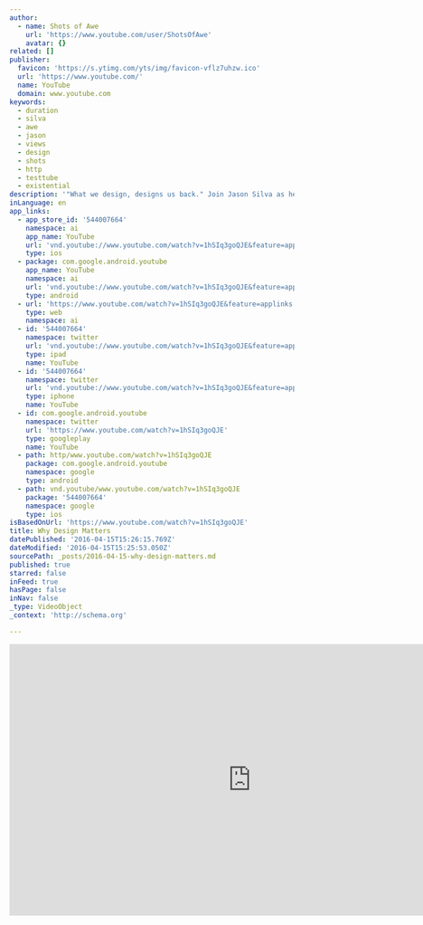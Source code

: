 ```yaml
---
author:
  - name: Shots of Awe
    url: 'https://www.youtube.com/user/ShotsOfAwe'
    avatar: {}
related: []
publisher:
  favicon: 'https://s.ytimg.com/yts/img/favicon-vflz7uhzw.ico'
  url: 'https://www.youtube.com/'
  name: YouTube
  domain: www.youtube.com
keywords:
  - duration
  - silva
  - awe
  - jason
  - views
  - design
  - shots
  - http
  - testtube
  - existential
description: '"What we design, designs us back." Join Jason Silva as he freestyles complex systems of society, technology and human existence and discusses the truth and beauty of science in a form of existential jazz. Subscribe now!'
inLanguage: en
app_links:
  - app_store_id: '544007664'
    namespace: ai
    app_name: YouTube
    url: 'vnd.youtube://www.youtube.com/watch?v=1hSIq3goQJE&feature=applinks'
    type: ios
  - package: com.google.android.youtube
    app_name: YouTube
    namespace: ai
    url: 'vnd.youtube://www.youtube.com/watch?v=1hSIq3goQJE&feature=applinks'
    type: android
  - url: 'https://www.youtube.com/watch?v=1hSIq3goQJE&feature=applinks'
    type: web
    namespace: ai
  - id: '544007664'
    namespace: twitter
    url: 'vnd.youtube://www.youtube.com/watch?v=1hSIq3goQJE&feature=applinks'
    type: ipad
    name: YouTube
  - id: '544007664'
    namespace: twitter
    url: 'vnd.youtube://www.youtube.com/watch?v=1hSIq3goQJE&feature=applinks'
    type: iphone
    name: YouTube
  - id: com.google.android.youtube
    namespace: twitter
    url: 'https://www.youtube.com/watch?v=1hSIq3goQJE'
    type: googleplay
    name: YouTube
  - path: http/www.youtube.com/watch?v=1hSIq3goQJE
    package: com.google.android.youtube
    namespace: google
    type: android
  - path: vnd.youtube/www.youtube.com/watch?v=1hSIq3goQJE
    package: '544007664'
    namespace: google
    type: ios
isBasedOnUrl: 'https://www.youtube.com/watch?v=1hSIq3goQJE'
title: Why Design Matters
datePublished: '2016-04-15T15:26:15.769Z'
dateModified: '2016-04-15T15:25:53.050Z'
sourcePath: _posts/2016-04-15-why-design-matters.md
published: true
starred: false
inFeed: true
hasPage: false
inNav: false
_type: VideoObject
_context: 'http://schema.org'

---
```

<iframe src="https://cdn.embedly.com/widgets/media.html?src=https%3A%2F%2Fwww.youtube.com%2Fembed%2F1hSIq3goQJE%3Ffeature%3Doembed&amp;url=https%3A%2F%2Fwww.youtube.com%2Fwatch%3Fv%3D1hSIq3goQJE&amp;image=https%3A%2F%2Fi.ytimg.com%2Fvi%2F1hSIq3goQJE%2Fhqdefault.jpg&amp;key=b7d04c9b404c499eba89ee7072e1c4f7&amp;type=text%2Fhtml&amp;schema=youtube" width="854" height="480" scrolling="no" frameborder="0" allowfullscreen="allowfullscreen" style=""></iframe>
